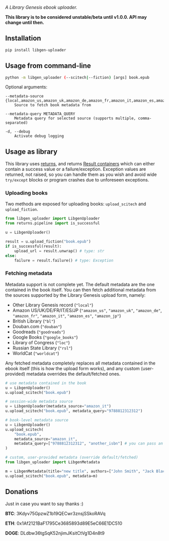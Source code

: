 _A Library Genesis ebook uploader._

**This library is to be considered unstable/beta until v1.0.0. API may change until then.**

## Installation

```bash
pip install libgen-uploader
```

## Usage from command-line

```bash
python -m libgen_uploader (--scitech|--fiction) [args] book.epub
```

Optional arguments:
```
--metadata-source {local,amazon_us,amazon_uk,amazon_de,amazon_fr,amazon_it,amazon_es,amazon_jp,bl,douban,goodreads,google_books,loc,rsl,worldcat}
    Source to fetch book metadata from

--metadata-query METADATA_QUERY
    Metadata query for selected source (supports multiple, comma-separated)

-d, --debug
    Activate debug logging
```

## Usage as library

This library uses [returns](https://github.com/dry-python/returns), and returns [Result containers](https://returns.readthedocs.io/en/latest/pages/result.html) which can either contain a success value or a failure/exception. Exception values are returned, not raised, so you can handle them as you wish and avoid wide `try/except` blocks or program crashes due to unforeseen exceptions.

### Uploading books

Two methods are exposed for uploading books: `upload_scitech` and `upload_fiction`.

```python
from libgen_uploader import LibgenUploader
from returns.pipeline import is_successful

u = LibgenUploader()

result = u.upload_fiction("book.epub")
if is_successful(result):
    upload_url = result.unwrap() # type: str
else:
    failure = result.failure() # type: Exception
```

### Fetching metadata

Metadata support is not complete yet. The default metadata are the one contained in the book itself. You can then fetch additional metadata from the sources supported by the Library Genesis upload form, namely:

- Other Library Genesis record (`"local"`)
- Amazon US/UK/DE/FR/IT/ES/JP (`"amazon_us"`, `"amazon_uk"`, `"amazon_de"`, `"amazon_fr"`, `"amazon_it"`, `"amazon_es"`, `"amazon_jp"`)
- British Library (`"bl"`)
- Douban.com (`"douban"`)
- Goodreads (`"goodreads"`)
- Google Books (`"google_books"`)
- Library of Congress (`"loc"`)
- Russian State Library (`"rsl"`)
- WorldCat (`"worldcat"`)

Any fetched metadata completely replaces all metadata contained in the ebook itself (this is how the upload form works), and any custom (user-provided) metadata overrides the default/fetched ones.

```python
# use metadata contained in the book
u = LibgenUploader()
u.upload_scitech("book.epub")

# session-wide metadata source
u = LibgenUploader(metadata_source="amazon_it")
u.upload_scitech("book.epub", metadata_query="9788812312312")

# book-level metadata source
u = LibgenUploader()
u.upload_scitech(
    "book.epub",
    metadata_source="amazon_it",
    metadata_query=["9788812312312", "another_isbn"] # you can pass an array of values in case the first ones don't return results
)

# custom, user-provided metadata (override default/fetched)
from libgen_uploader import LibgenMetadata

m = LibgenMetadata(title="new title", authors=["John Smith", "Jack Black"])
u.upload_scitech("book.epub", metadata=m)
```

## Donations

Just in case you want to say thanks :)

**BTC**: 3Kdyv75GpzwZ1b19QECwr3znsjSSkoRAVq

**ETH**: 0x1Af2121BaF1795Ce3685893d89E5eC66E1DC510

**DOGE**: DLdbw36tgSqK52njimJKsitCtVg1D4n8t9